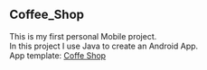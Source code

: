 ## Coffee_Shop
This is my first personal Mobile project.  
In this project I use Java to create an Android App.   
App template: [Coffe Shop](https://www.figma.com/design/sKV9CemPJTNwDKb1CtnzwQ/Giao-di%E1%BB%87n-mobile-d%C3%A0nh-cho-kh%C3%A1ch-h%C3%A0ng-(Community)?node-id=0-1&t=lwPAT3GgJGUVYw65-1)  
